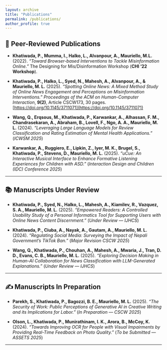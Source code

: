 ```yaml
---
layout: archive
title: "Publications"
permalink: /publications/
author_profile: true
---
```


## 📰 Peer-Reviewed Publications

- **Khatiwada, P., Mumma, I., Halko, L., Alvanpour, A., Mauriello, M.L.** (2022). *“Toward Browser-based Interventions to Tackle Misinformation Online.”* The Designing for Mis/Disinformation Workshop (**CHI ‘22 Workshop**).

- **Khatiwada, P., Halko, L., Syed, N., Mahesh, A., Alvanpour, A., & Mauriello, M. L.** (2025). *“Spotting Online News: A Mixed Method Study of Online News Engagement and Perceptions on Misinformation Interventions.”* *Proceedings of the ACM on Human-Computer Interaction*, **9(2)**, Article CSCW173, 30 pages. [https://doi.org/10.1145/3711071](https://doi.org/10.1145/3711071)

- **Wang, Q., Erqsous, M., Khatiwada, P., Karwankar, A., Alhassan, F. M., Chandrasekaran, A., Abraham, B., Lovell, F., Ngo, A. A., Mauriello, M. L.** (2024). *“Leveraging Large Language Models for Review Classification and Rating Estimation of Mental Health Applications.”* (*ICWSM 2025*)

- **Karwankar, A., Ruggiero, E., Lipkin, Z., Iyer, M. K., Brugel, S., Khatiwada, P., Stevens, D., Mauriello, M. L.** (2025). *“uCue: An Interactive Musical Interface to Enhance Formative Listening Experiences for Children with ASD.”* (*Interaction Design and Children (IDC) Conference 2025*)
  
<!-- Mukhopadhyay, S., Rajgaria, A., Khatiwada, P., Shrivastava, M., Roth, D., & Gupta, V. (2025). 
"MAPWise: Evaluating Vision-Language Models for Advanced Map Queries." 
Proceedings of NAACL 2025 Main Conference. -->

---

## 📚 Manuscripts Under Review

- **Khatiwada, P., Syed, N., Halko, L., Mahesh, A., Kiamilev, R., Vazquez, S. A., Mauriello, M. L.** (2025). *“Empowered Readers: A Controlled Usability Study of a Personal Informatics Tool for Supporting Users with Online News Content Discernment.”* (*Under Review* — *IJHCS*)

- **Khatiwada, P., Ciuba, A., Nayak, A., Gautam, A., Mauriello, M. L.** (2024). *“Regulating Social Media: Surveying the Impact of Nepali Government’s TikTok Ban.”* (*Major Revision CSCW 2025*)
  
- **Wang, Q., Khatiwada, P., Chouhan, A., Mahesh, A., Mwaria, J., Tran, D. D., Evans, C. B., Mauriello, M. L.** (2025). *“Exploring Decision Making in Human-AI Collaboration for News Classification with LLM-Generated Explanations.”* (*Under Review* — *IJHCS*)


---

## ✍️ Manuscripts In Preparation

- **Parekh, S., Khatiwada, P., Bagozzi, B. E., Mauriello, M. L.** (2025). *“The Security of Work: Public Perceptions of Generative AI in Creative Writing and its Implications for Labor.”* (*In Preparation* — *CSCW 2025*)
  
- **Olson, L., Khatiwada, P., Munirathinam, I. K., Arora, B., McCoy, K.** (2024). *“Towards Improving OCR for People with Visual Impairments by Providing Real-Time Feedback on Photo Quality.”* (*To be Submitted* — *ASSETS 2025*)
---
